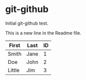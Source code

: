 # git-github
Initial git-github test.

This is a new line in the Readme file.

| First  | Last | ID   |
| ------ | ---- | ---- |
| Smith  | Jane | 1    |
| Doe    | John | 2    |
| Little | Jim  | 3    |

